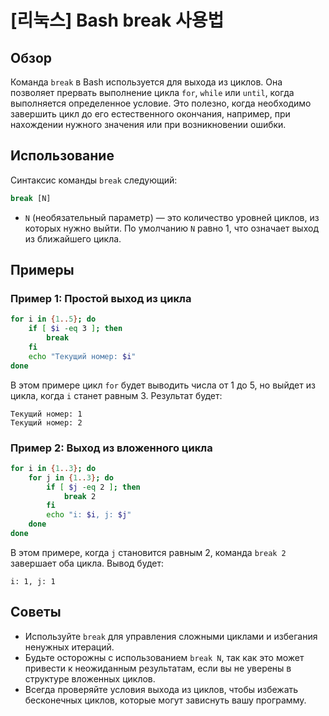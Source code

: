 # [리눅스] Bash break 사용법

## Обзор
Команда `break` в Bash используется для выхода из циклов. Она позволяет прервать выполнение цикла `for`, `while` или `until`, когда выполняется определенное условие. Это полезно, когда необходимо завершить цикл до его естественного окончания, например, при нахождении нужного значения или при возникновении ошибки.

## Использование
Синтаксис команды `break` следующий:

```bash
break [N]
```

- `N` (необязательный параметр) — это количество уровней циклов, из которых нужно выйти. По умолчанию `N` равно 1, что означает выход из ближайшего цикла.

## Примеры

### Пример 1: Простой выход из цикла
```bash
for i in {1..5}; do
    if [ $i -eq 3 ]; then
        break
    fi
    echo "Текущий номер: $i"
done
```
В этом примере цикл `for` будет выводить числа от 1 до 5, но выйдет из цикла, когда `i` станет равным 3. Результат будет:
```
Текущий номер: 1
Текущий номер: 2
```

### Пример 2: Выход из вложенного цикла
```bash
for i in {1..3}; do
    for j in {1..3}; do
        if [ $j -eq 2 ]; then
            break 2
        fi
        echo "i: $i, j: $j"
    done
done
```
В этом примере, когда `j` становится равным 2, команда `break 2` завершает оба цикла. Вывод будет:
```
i: 1, j: 1
```

## Советы
- Используйте `break` для управления сложными циклами и избегания ненужных итераций.
- Будьте осторожны с использованием `break N`, так как это может привести к неожиданным результатам, если вы не уверены в структуре вложенных циклов.
- Всегда проверяйте условия выхода из циклов, чтобы избежать бесконечных циклов, которые могут зависнуть вашу программу.